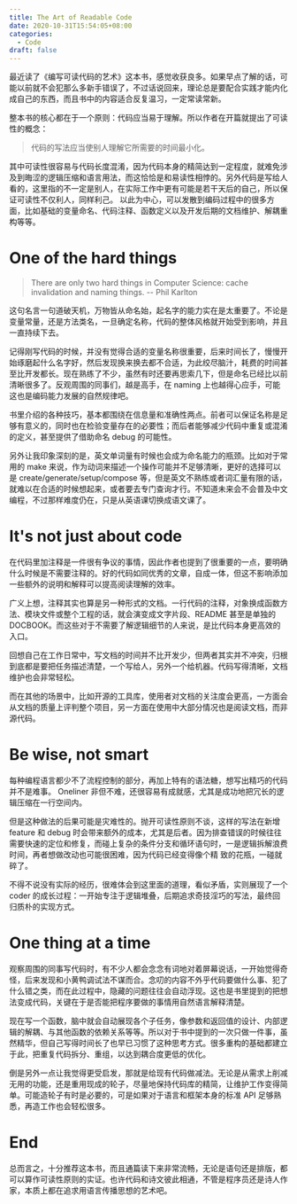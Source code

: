 ```yaml
---
title: The Art of Readable Code
date: 2020-10-31T15:54:05+08:00
categories:
  - Code
draft: false
---
```


最近读了《编写可读代码的艺术》这本书，感觉收获良多。如果早点了解的话，可能以前就不会犯那么多新手错误了，不过话说回来，理论总是要配合实践才能内化成自己的东西，而且书中的内容适合反复温习，一定常读常新。

整本书的核心都在于一个原则：代码应当易于理解。所以作者在开篇就提出了可读性的概念：

> 代码的写法应当使别人理解它所需要的时间最小化。

其中可读性很容易与代码长度混淆，因为代码本身的精简达到一定程度，就难免涉及到晦涩的逻辑压缩和语言用法，而这恰恰是和易读性相悖的。另外代码是写给人看的，这里指的不一定是别人，在实际工作中更有可能是若干天后的自己，所以保证可读性不仅利人，同样利己。
以此为中心，可以发散到编码过程中的很多方面，比如基础的变量命名、代码注释、函数定义以及开发后期的文档维护、解耦重构等等。

# One of the hard things

> There are only two hard things in Computer Science: cache invalidation and naming things. -- Phil Karlton

这句名言一句道破天机，万物皆从命名始，起名字的能力实在是太重要了。不论是变量常量，还是方法类名，一旦确定名称，代码的整体风格就开始受到影响，并且一直持续下去。

记得刚写代码的时候，并没有觉得合适的变量名称很重要，后来时间长了，慢慢开始琢磨起什么名字好，然后发现换来换去都不合适，为此绞尽脑汁，耗费的时间甚至比开发都长。现在熟练了不少，虽然有时还要再思索几下，但是命名已经比以前清晰很多了。反观周围的同事们，越是高手，在 naming 上也越得心应手，可能这也是编码能力发展的自然规律吧。

书里介绍的各种技巧，基本都围绕在信息量和准确性两点。前者可以保证名称是足够有意义的，同时也在检验变量存在的必要性；而后者能够减少代码中重复或混淆的定义，甚至提供了借助命名 debug 的可能性。

另外让我印象深刻的是，英文单词量有时候也会成为命名能力的瓶颈。比如对于常用的 make 来说，作为动词来描述一个操作可能并不足够清晰，更好的选择可以是 create/generate/setup/compose 等，但是英文不熟练或者词汇量有限的话，就难以在合适的时候想起来，或者要去专门查询才行。不知道未来会不会普及中文编程，不过那样难度仍在，只是从英语课切换成语文课了。

# It's not just about code

在代码里加注释是一件很有争议的事情，因此作者也提到了很重要的一点，要明确什么时候是不需要注释的。好的代码如同优秀的文章，自成一体，但这不影响添加一些额外的说明和解释可以提高阅读理解的效率。

广义上想，注释其实也算是另一种形式的文档。一行代码的注释，对象换成函数方法、模块文件或整个工程的话，就会演变成文字片段、README 甚至是单独的 DOCBOOK。而这些对于不需要了解逻辑细节的人来说，是比代码本身更高效的入口。

回想自己在工作日常中，写文档的时间并不比开发少，但两者其实并不冲突，归根到底都是要把任务描述清楚，一个写给人，另外一个给机器。代码写得清晰，文档维护也会非常轻松。

而在其他的场景中，比如开源的工具库，使用者对文档的关注度会更高，一方面会从文档的质量上评判整个项目，另一方面在使用中大部分情况也是阅读文档，而非源代码。

# Be wise, not smart

每种编程语言都少不了流程控制的部分，再加上特有的语法糖，想写出精巧的代码并不是难事。
Oneliner 非但不难，还很容易有成就感，尤其是成功地把冗长的逻辑压缩在一行空间内。

但是这种做法的后果可能是灾难性的。抛开可读性原则不谈，这样的写法在新增 feature 和 debug 时会带来额外的成本，尤其是后者。因为排查错误的时候往往需要快速的定位和修复，而碰上复杂的条件分支和循环语句时，一是逻辑拆解浪费时间，再者想做改动也可能很困难，因为代码已经变得像个精
致的花瓶，一碰就碎了。

不得不说没有实际的经历，很难体会到这里面的道理，看似矛盾，实则展现了一个 coder 的成长过程：一开始专注于逻辑堆叠，后期追求奇技淫巧的写法，最终回归质朴的实现方式。

# One thing at a time

观察周围的同事写代码时，有不少人都会念念有词地对着屏幕说话，一开始觉得奇怪，后来发现和小黄鸭调试法不谋而合。念叨的内容不外乎代码要做什么事、犯了什么错之类，而在此过程中，隐藏的问题往往会自动浮现。这也是书里提到的把想法变成代码，关键在于是否能把程序要做的事情用自然语言解释清楚。

现在写一个函数，脑中就会自动展现各个子任务，像参数和返回值的设计、内部逻辑的解耦、与其他函数的依赖关系等等。所以对于书中提到的一次只做一件事，虽然精华，但自己写得时间长了也早已习惯了这种思考方式。很多重构的基础都建立于此，把重复代码拆分、重组，以达到耦合度更低的优化。

倒是另外一点让我觉得更受启发，那就是给现有代码做减法。无论是从需求上削减无用的功能，还是重用现成的轮子，尽量地保持代码库的精简，让维护工作变得简单。可能造轮子有时是必要的，可是如果对于语言和框架本身的标准 API 足够熟悉，再造工作也会轻松很多。

# End

总而言之，十分推荐这本书，而且通篇读下来非常流畅，无论是语句还是排版，都可以算作可读性原则的实证。也许代码和诗文彼此相通，不管是程序员还是诗人作家，本质上都在追求用语言传播思想的艺术吧。